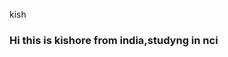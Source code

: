 kish
<html>
<head>
<title>
kishore DV
</title>
</head>
<body>
<h3>Hi this is kishore from india,studyng in nci</h3>
</body>
</html>
